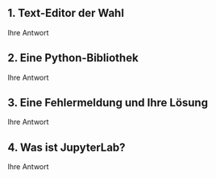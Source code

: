 ## 1. Text-Editor der Wahl

Ihre Antwort

## 2. Eine Python-Bibliothek

Ihre Antwort

## 3. Eine Fehlermeldung und Ihre Lösung

Ihre Antwort

## 4. Was ist JupyterLab?

Ihre Antwort
